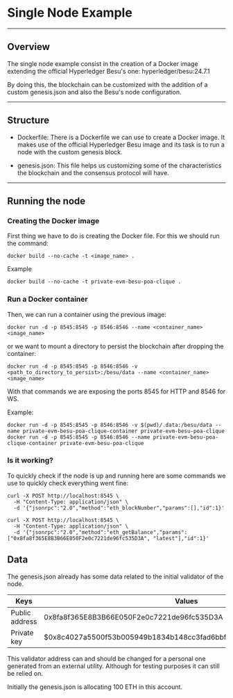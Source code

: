 # Single Node Example

---

## Overview

The single node example consist in the creation of a Docker image extending
the official Hyperledger Besu's one: hyperledger/besu:24.7.1 

By doing this, the blockchain can be customized with the addition of a custom
genesis.json and also the Besu's node configuration.

---

## Structure

- Dockerfile:
There is a Dockerfile we can use to create a Docker image. It makes use of
the official Hyperledger Besu image and its task is to run a node with the
custom genesis block.

- genesis.json:
This file helps us customizing some of the characteristics the blockchain
and the consensus protocol will have.

---

## Running the node

### Creating the Docker image

First thing we have to do is creating the Docker file. For this we should
run the command:
```
docker build --no-cache -t <image_name> .
```

Example
```
docker build --no-cache -t private-evm-besu-poa-clique .
```

### Run a Docker container

Then, we can run a container using the previous image:
```
docker run -d -p 8545:8545 -p 8546:8546 --name <container_name> <image_name>
```
or we want to mount a directory to persist the blockchain after dropping the container:
```
docker run -d -p 8545:8545 -p 8546:8546 -v <path_to_directory_to_persist>:/besu/data --name <container_name> <image_name>
```

With that commands we are exposing the ports 8545 for HTTP and 8546 for WS.

Example:
```
docker run -d -p 8545:8545 -p 8546:8546 -v $(pwd)/.data:/besu/data --name private-evm-besu-poa-clique-container private-evm-besu-poa-clique
docker run -d -p 8545:8545 -p 8546:8546 --name private-evm-besu-poa-clique-container private-evm-besu-poa-clique
```

### Is it working?
To quickly check if the node is up and running here are some commands we use to
quickly check everything went fine:
```
curl -X POST http://localhost:8545 \
  -H "Content-Type: application/json" \
  -d '{"jsonrpc":"2.0","method":"eth_blockNumber","params":[],"id":1}'
```

```
curl -X POST http://localhost:8545 \
  -H "Content-Type: application/json" \
  -d '{"jsonrpc":"2.0","method":"eth_getBalance","params":["0x8fa8f365E8B3B66E050F2e0c7221de96fc535D3A", "latest"],"id":1}'
```

## Data
The genesis.json already has some data related to the initial validator of the node.

  | Keys           | Values                                                              |
  |----------------|---------------------------------------------------------------------|
  | Public address | 0x8fa8f365E8B3B66E050F2e0c7221de96fc535D3A                          |
  | Private key    | $0x8c4027a5500f53b005949b1834b148cc3fad6bbf64e7981985afc9e0650b8ee0 |

This validator address can and should be changed for a personal one generated from
an external utility. Although for testing purposes it can still be relied on.

Initially the genesis.json is allocating 100 ETH in this account.

